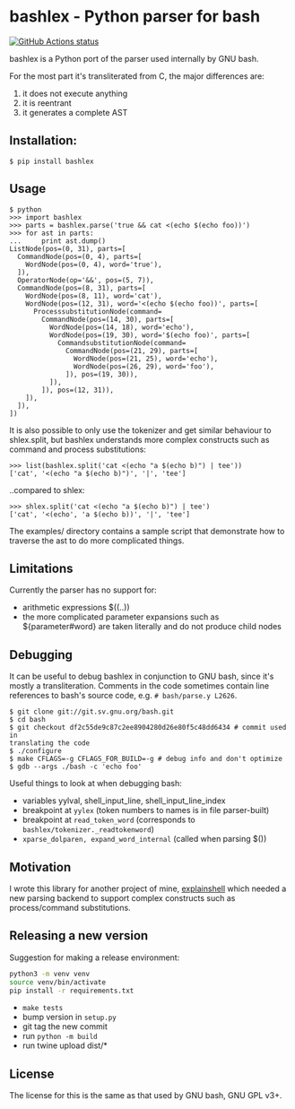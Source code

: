 # bashlex - Python parser for bash

[![GitHub Actions status](https://github.com/idank/bashlex/workflows/Test/badge.svg)](https://github.com/idank/bashlex/actions)

bashlex is a Python port of the parser used internally by GNU bash.

For the most part it's transliterated from C, the major differences are:

1. it does not execute anything
2. it is reentrant
3. it generates a complete AST

## Installation:

    $ pip install bashlex

## Usage

    $ python
    >>> import bashlex
    >>> parts = bashlex.parse('true && cat <(echo $(echo foo))')
    >>> for ast in parts:
    ...     print ast.dump()
    ListNode(pos=(0, 31), parts=[
      CommandNode(pos=(0, 4), parts=[
        WordNode(pos=(0, 4), word='true'),
      ]),
      OperatorNode(op='&&', pos=(5, 7)),
      CommandNode(pos=(8, 31), parts=[
        WordNode(pos=(8, 11), word='cat'),
        WordNode(pos=(12, 31), word='<(echo $(echo foo))', parts=[
          ProcesssubstitutionNode(command=
            CommandNode(pos=(14, 30), parts=[
              WordNode(pos=(14, 18), word='echo'),
              WordNode(pos=(19, 30), word='$(echo foo)', parts=[
                CommandsubstitutionNode(command=
                  CommandNode(pos=(21, 29), parts=[
                    WordNode(pos=(21, 25), word='echo'),
                    WordNode(pos=(26, 29), word='foo'),
                  ]), pos=(19, 30)),
              ]),
            ]), pos=(12, 31)),
        ]),
      ]),
    ])

It is also possible to only use the tokenizer and get similar behaviour to
shlex.split, but bashlex understands more complex constructs such as command
and process substitutions:

    >>> list(bashlex.split('cat <(echo "a $(echo b)") | tee'))
    ['cat', '<(echo "a $(echo b)")', '|', 'tee']

..compared to shlex:

    >>> shlex.split('cat <(echo "a $(echo b)") | tee')
    ['cat', '<(echo', 'a $(echo b))', '|', 'tee']

The examples/ directory contains a sample script that demonstrate how to
traverse the ast to do more complicated things.

## Limitations

Currently the parser has no support for:

- arithmetic expressions $((..))
- the more complicated parameter expansions such as ${parameter#word} are taken
  literally and do not produce child nodes

## Debugging

It can be useful to debug bashlex in conjunction to GNU bash, since it's mostly
a transliteration. Comments in the code sometimes contain line references to
bash's source code, e.g. `# bash/parse.y L2626`.

    $ git clone git://git.sv.gnu.org/bash.git
    $ cd bash
    $ git checkout df2c55de9c87c2ee8904280d26e80f5c48dd6434 # commit used in
    translating the code
    $ ./configure
    $ make CFLAGS=-g CFLAGS_FOR_BUILD=-g # debug info and don't optimize
    $ gdb --args ./bash -c 'echo foo'

Useful things to look at when debugging bash:

- variables yylval, shell_input_line, shell_input_line_index
- breakpoint at `yylex` (token numbers to names is in file parser-built)
- breakpoint at `read_token_word` (corresponds to `bashlex/tokenizer._readtokenword`)
- `xparse_dolparen, expand_word_internal` (called when parsing $())

## Motivation

I wrote this library for another project of mine, [explainshell](http://www.explainshell.com)
which needed a new parsing backend to support complex constructs such as
process/command substitutions.

## Releasing a new version

Suggestion for making a release environment:

```bash
python3 -m venv venv
source venv/bin/activate
pip install -r requirements.txt
```

- `make tests`
- bump version in `setup.py`
- git tag the new commit
- run `python -m build`
- run twine upload dist/*

## License

The license for this is the same as that used by GNU bash, GNU GPL v3+.
